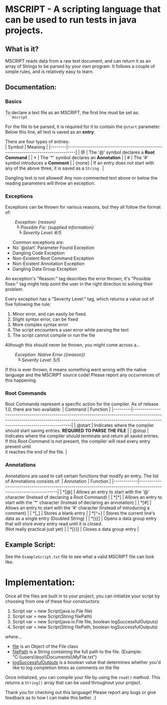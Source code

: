# MSCRIPT - A scripting language that can be used to run tests in java projects.

## What is it?
MSCRIPT reads data from a raw text document, and can return it as an array of Strings to be parsed by your own program. 
It follows a couple of simple rules, and is relatively easy to learn. 

## Documentation:
### Basics
To declare a text file as an MSCRIPT, the first line must be set as: ` ```mscript `  
  
For the file to be parsed, it is required for it to contain the `@start` parameter. Below this line, all text is saved as an **entry**.  
  
There are four types of entries:  
| Symbol | Meaning                                                                          |
|--------|----------------------------------------------------------------------------------|
|   @    | The '@' symbol declares a **Root Command**                                       |
|   *    | The '*' symbol declares an **Annotation**                                        |
|   #    | The '#' symbol introduces a **Comment**                                          |
| {none} | If an entry does not start with any of the above three, it is saved as a `String ` |
  
Dangling text is not allowed! Any non-commented text above or below the reading parameters will throw an exception.

### Exceptions
Exceptions can be thrown for various reasons, but they all follow the format of:  
  
&nbsp; &nbsp; &nbsp; &nbsp; _Exception: {reason}  
&nbsp; &nbsp; &nbsp; &nbsp; &nbsp;╚ Possible Fix: {supplied information}  
&nbsp; &nbsp; &nbsp; &nbsp; &nbsp; &nbsp;╚ Severity Level: #/5_   

<ul>
    Common exceptions are:
    <li>No `@start` Parameter Found Exception</li>
    <li>Dangling Code Exception</li>
    <li>Non-Existent Root Command Exception</li>
    <li>Non-Existent Annotation Exception</li>
    <li>Dangling Data Group Exception</li>
</ul>
  
An exception's "Reason:" tag describes the error thrown; it's "Possible fixes:" tag might help point the user in the right direction to solving their problem.  
  
Every exception has a "Severity Level:" tag, which returns a value out of five following the rule:
  
<ol>
    <li>Minor error, and can easily be fixed.</li>
    <li>Slight syntax error, can be fixed</li>
    <li>More complex syntax error</li>
    <li>The script encounters a user error while parsing the text</li>
    <li>The script cannot compile or run the file</li>
</ol>  
  
Although this should never be thrown, you might come across a...
  
&nbsp; &nbsp; &nbsp; &nbsp; _Exception: Native Error ({reason})  
&nbsp; &nbsp; &nbsp; &nbsp; &nbsp; ╚ Severity Level: 5/5_ 
  
If this is ever thrown, it means something went wrong with the native language and the MSCRIPT source code! Please report any occurrences of this happening.  

### Root Commands
Root Commands represent a specific action for the compiler. As of release 1.0, there are two available:
| Command | Function                                                                                                                                                                                                  |
|---------|-----------------------------------------------------------------------------------------------------------------------------------------------------------------------------------------------------------|
| @start  | Indicates where the compiler should start saving entries. **REQUIRED TO PARSE THE FILE**                                                                                                                  |
| @stop   | Indicates where the compiler should terminate and return all saved entries.<br>If this Root Command is not present, the compiler will read every entry present until  <br>it reaches the end of the file. |
  
### Annotations
Annotations are used to call certain functions that modify an entry. The list of Annotations consists of:
| Annotation | Function                                                                                                          |
|------------|-------------------------------------------------------------------------------------------------------------------|
| \*[@]       | Allows an entry to start with the '@' character (Instead of declaring a Root Command)                            |
| \*[\*]       | Allows an entry to start with the '*' character (Instead of declaring an annotation)                            |
| \*[#]       | Allows an entry to start with the '#' character (Instead of introducing a comment)                               |
| \*[_]       | Stores a blank entry                                                                                             |
| \*[^+]      | Stores the current line's data as a single entry (Doubled String)                                                |
| \*[{{]      | Opens a data group entry that will store every entry read until it is closed.<br>(Not really practical just yet) |
| \*[}}]      | Closes a data group entry                                                                                        |

## Example Script:
See the `ExampleScript.txt` file to see what a valid MSCRIPT file can look like. 

# Implementation:
Once all the files are built in to your project, you can initialize your script by choosing from one of these four constructors:
<ol>
    <li>Script var = new Script(java.io.File file)</li>
    <li>Script var = new Script(String filePath)</li>
    <li>Script var = new Script(java.io.File file, boolean logSuccessfulOutputs)</li>
    <li>Script var = new Script(String filePath, boolean logSuccessfulOutputs)</li>
</ol>
  
_where..._  
<ul> 
    <li> <u>file</u> is an Object of the File class </li>
    <li> <u>filePath</u> is a String containing the full path to the file. (Example: "C:\\users\\boo\\Documents\\MyFile.txt") </li>
    <li> <u>logSuccessfulOutputs</u> is a boolean value that determines whether you'd like to log completion times as comments on the file </li>
</ul>
  
Once initialized, you can compile your file by using the ` read() ` method. This returns a ` String[] ` array that can be used throughout your project.  
  
Thank you for checking out this language! Please report any bugs or give feedback as to how I can make this better. :)
````